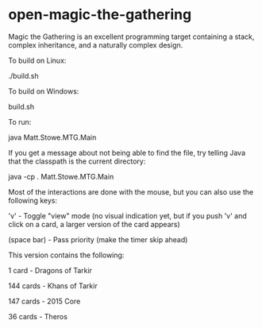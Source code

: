 # open-magic-the-gathering
Magic the Gathering is an excellent programming target containing a stack, complex inheritance, and a naturally complex design.

To build on Linux:

./build.sh

To build on Windows:

build.sh

To run:

java Matt.Stowe.MTG.Main

If you get a message about not being able to find the file, try telling Java that the classpath is the current directory:

java -cp . Matt.Stowe.MTG.Main

Most of the interactions are done with the mouse, but you can also use the following keys:

'v' - Toggle "view" mode (no visual indication yet, but if you push 'v' and click on a card, a larger version of the card appears)

(space bar) - Pass priority (make the timer skip ahead)

This version contains the following:

1 card - Dragons of Tarkir

144 cards - Khans of Tarkir

147 cards - 2015 Core

 36 cards - Theros

